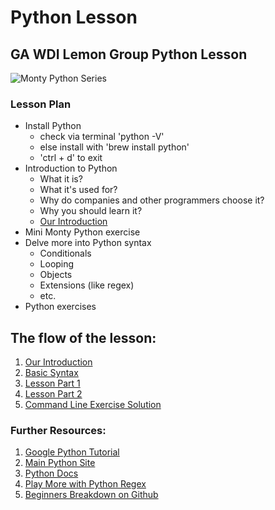 # Python Lesson

## GA WDI Lemon Group Python Lesson

![Monty Python Series](http://vignette3.wikia.nocookie.net/vsbattles/images/8/87/Monty_Python_Series.png/revision/latest?cb=20140207013556)

### Lesson Plan

- Install Python
	- check via terminal 'python -V'
	- else install with 'brew install python'
	- 'ctrl + d' to exit
- Introduction to Python
	- What it is?
	- What it's used for?
	- Why do companies and other programmers choose it?
	- Why you should learn it?
	- [Our Introduction](https://github.com/kwokster10/python_lesson/blob/master/introduction.md)
- Mini Monty Python exercise
- Delve more into Python syntax
	- Conditionals
	- Looping
	- Objects 
	- Extensions (like regex)
	- etc.
- Python exercises

## The flow of the lesson:
1. [Our Introduction](https://github.com/kwokster10/python_lesson/blob/master/introduction.md)
2. [Basic Syntax](https://github.com/kwokster10/python_lesson/blob/master/basic_syntax.md)
3. [Lesson Part 1](https://github.com/kwokster10/python_lesson/blob/master/Part1.md)
4. [Lesson Part 2](https://github.com/kwokster10/python_lesson/blob/master/Part2.md)
5. [Command Line Exercise Solution](https://github.com/kwokster10/python_lesson/blob/master/command_line.py)

### Further Resources:
1. [Google Python Tutorial](https://developers.google.com/edu/python/)
2. [Main Python Site](http://www.python.org)
3. [Python Docs](http://docs.python.org/library)
4. [Play More with Python Regex](http://pythex.org/)
5. [Beginners Breakdown on Github](https://github.com/GA-Tutorials/Python)

	
